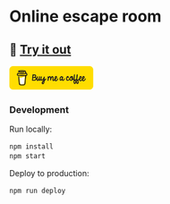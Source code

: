 # Online escape room

## 🧩 [Try it out](https://loopdelicious.github.io/escape-room/)

<p align="left">
  <a href="https://coff.ee/joycejetson">
    <img src="./bmc-button.png" width="150" alt="Buy Me a Coffee" />
  </a>
</p>

### Development

Run locally:

```bash
npm install
npm start
```

Deploy to production:

```bash
npm run deploy
```
